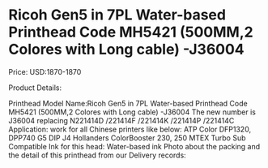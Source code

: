 # Ricoh Gen5 in 7PL Water-based Printhead Code MH5421 (500MM,2 Colores with Long cable) -J36004

Price: USD:1870-1870

Product Details:

Printhead Model Name:Ricoh Gen5 in 7PL Water-based Printhead Code MH5421 (500MM,2 Colores with Long cable) -J36004
The new number is J36004 replacing N221414D /221414F /221414K /221414P /221414C
Application: work for all Chinese printers like below:
ATP Color DFP1320, DPP740 G5
DIP J4
Hollanders ColorBooster 230, 250
MTEX Turbo Sub
Compatible Ink for this head: Water-based ink
Photo about the packing and the detail of this printhead from our Delivery records: